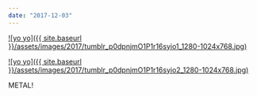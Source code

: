```yaml
---
date: "2017-12-03"
---
```


[![yo yo]({{ site.baseurl }}/assets/images/2017/tumblr_p0dpnjmO1P1r16syio1_1280-1024x768.jpg)](https://mananamanana.com/ohpiglet/wp-content/uploads/2017/12/tumblr_p0dpnjmO1P1r16syio1_1280.jpg)

[![yo yo]({{ site.baseurl }}/assets/images/2017/tumblr_p0dpnjmO1P1r16syio2_1280-1024x768.jpg)](https://mananamanana.com/ohpiglet/wp-content/uploads/2017/12/tumblr_p0dpnjmO1P1r16syio2_1280.jpg)

METAL!
